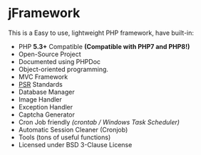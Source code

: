 jFramework
==========

This is a Easy to use, lightweight PHP framework, have built-in:

* PHP **5.3+** Compatible **(Compatible with PHP7 and PHP8!)**
* Open-Source Project
* Documented using PHPDoc
* Object-oriented programming.
* MVC Framework
* [PSR][] Standards
* Database Manager
* Image Handler
* Exception Handler
* Captcha Generator
* Cron Job friendly _(crontab / Windows Task Scheduler)_
* Automatic Session Cleaner (Cronjob)
* Tools (tons of useful functions)
* Licensed under BSD 3-Clause License

[PSR]: <http://www.php-fig.org/psr/>
